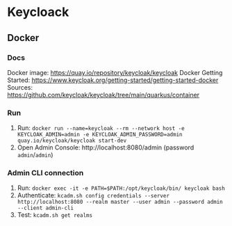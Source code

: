 # Keycloack

## Docker
### Docs
Docker image: https://quay.io/repository/keycloak/keycloak
Docker Getting Started: https://www.keycloak.org/getting-started/getting-started-docker
Sources: https://github.com/keycloak/keycloak/tree/main/quarkus/container

### Run
1. Run: `docker run --name=keycloak --rm --network host -e KEYCLOAK_ADMIN=admin -e KEYCLOAK_ADMIN_PASSWORD=admin quay.io/keycloak/keycloak start-dev`
2. Open Admin Console: http://localhost:8080/admin (password `admin`/`admin`)

### Admin CLI connection
1. Run: `docker exec -it -e PATH=$PATH:/opt/keycloak/bin/ keycloak bash`
2. Authenticate: `kcadm.sh config credentials --server http://localhost:8080 --realm master --user admin --password admin --client admin-cli`
3. Test: `kcadm.sh get realms`
